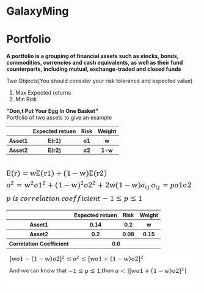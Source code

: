 # GalaxyMing
# Portfolio
**A portfolio is a grouping of financial assets such as stocks, bonds, commodities, currencies and cash equivalents, as well as their fund counterparts, including mutual, exchange-traded and closed funds**
 
 
Two Objects(You should consider your risk tolerance and expected value)

<ol>
<li>Max Expected returns</li>
<li>Min Risk</li>
</ol>
<b>"Don,t Put Your Egg In One Basket"</b><br>
Portfolio of two assets to give an example
<table>
 <tr>
  <th></th><th>Expected retuen</th><th>Risk </th> <th>Weight</th>
 </tr>
 <tr>
  <th>Asset1</th><th>E(r1)</th><th>σ1 </th> <th>w</th>
 </tr>
 <tr>
  <th>Asset2</th><th>E(r2)</th><th>σ2 </th> <th>1-w</th>
 </tr>
</table>
 <br>
<img src="https://github.com/Ming-Xuan/GalaxyMing/blob/master/%E5%85%AC%E5%BC%8F%E6%A8%99%E6%BA%96.gif" >
<img src="https://github.com/Ming-Xuan/GalaxyMing/blob/master/%E5%85%AC%E5%BC%8F1.png?raw=true" >
<img src="https://github.com/Ming-Xuan/GalaxyMing/blob/master/%E5%85%AC%E5%BC%8F2.png" >


<img src="https://github.com/Ming-Xuan/GalaxyMing/blob/master/%E5%85%AC%E5%BC%8F3.png" >

<table>
 <tr>
  <th></th><th>Expected retuen</th><th>Risk </th> <th>Weight</th>
 </tr>
 <tr>
  <th>Asset1</th><th>0.14</th><th>0.2 </th> <th>w</th>
 </tr>
 <tr>
  <th>Asset2</th><th>0.2</th><th>0.08</th> <th>0.15</th>
 </tr>
 <tr>
  <th>Correlation Coefficient</th>
  <th colspan="3">0.6</th>
 </tr>
</table>
<img src="https://github.com/Ming-Xuan/GalaxyMing/blob/master/%E6%8E%A8%E5%80%92.JPG" >
